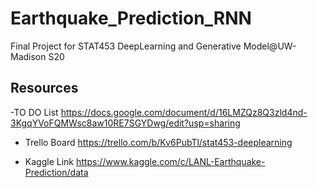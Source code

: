 # Earthquake_Prediction_RNN
Final Project for STAT453 DeepLearning and Generative Model@UW-Madison S20


## Resources
-TO DO List
https://docs.google.com/document/d/16LMZQz8Q3zld4nd-3KgqYVoFQMWsc8aw10RE7SGYDwg/edit?usp=sharing

- Trello Board
https://trello.com/b/Kv6PubTl/stat453-deeplearning

- Kaggle Link
https://www.kaggle.com/c/LANL-Earthquake-Prediction/data

